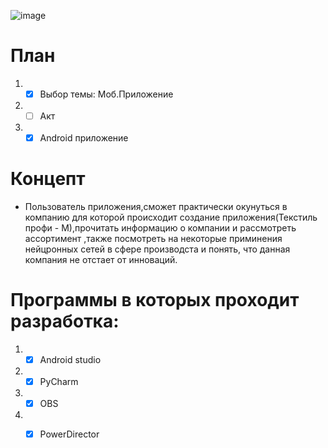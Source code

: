 
![image](https://github.com/Eroshevskiy/Diplom/assets/97594146/c6f6f4d2-4915-4925-8cd6-09fad53e07d3)

# План

1. -[x] Выбор темы: Моб.Приложение
2. -[ ] Акт
3. -[x] Android приложение

# Концепт 
* Пользователь приложения,сможет практически окунуться в компанию для которой происходит создание приложения(Текстиль профи - М),прочитать информацию о компании и рассмотреть ассортимент ,также посмотреть на некоторые приминения нейцронных сетей в сфере производста и понять, что данная компания не отстает от инноваций.


# Программы в которых проходит разработка:
1. -[x] Android studio
2. -[x] PyCharm
3. -[x] OBS
4. -[x] PowerDirector



